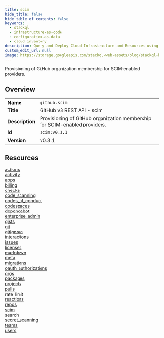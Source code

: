 ```yaml
---
title: scim
hide_title: false
hide_table_of_contents: false
keywords:
  - stackql
  - infrastructure-as-code
  - configuration-as-data
  - cloud inventory
description: Query and Deploy Cloud Infrastructure and Resources using SQL
custom_edit_url: null
image: https://storage.googleapis.com/stackql-web-assets/blog/stackql-blog-post-featured-image.png
---
```

Provisioning of GitHub organization membership for SCIM-enabled providers.  
    

## Overview
<table><tbody>
<tr><td><b>Name</b></td><td><code>github.scim</code></td></tr>
<tr><td><b>Title</b></td><td>GitHub v3 REST API - scim</td></tr>
<tr><td><b>Description</b></td><td>Provisioning of GitHub organization membership for SCIM-enabled providers.</td></tr>
<tr><td><b>Id</b></td><td><code>scim:v0.3.1</code></td></tr>
<tr><td><b>Version</b></td><td>v0.3.1</td></tr>
</tbody></table>

## Resources
<div class="row">
<div class="providerDocColumn">
<a href="/docs/providers/github/scim/actions">actions</a><br />
<a href="/docs/providers/github/scim/activity">activity</a><br />
<a href="/docs/providers/github/scim/apps">apps</a><br />
<a href="/docs/providers/github/scim/billing">billing</a><br />
<a href="/docs/providers/github/scim/checks">checks</a><br />
<a href="/docs/providers/github/scim/code_scanning">code_scanning</a><br />
<a href="/docs/providers/github/scim/codes_of_conduct">codes_of_conduct</a><br />
<a href="/docs/providers/github/scim/codespaces">codespaces</a><br />
<a href="/docs/providers/github/scim/dependabot">dependabot</a><br />
<a href="/docs/providers/github/scim/enterprise_admin">enterprise_admin</a><br />
<a href="/docs/providers/github/scim/gists">gists</a><br />
<a href="/docs/providers/github/scim/git">git</a><br />
<a href="/docs/providers/github/scim/gitignore">gitignore</a><br />
<a href="/docs/providers/github/scim/interactions">interactions</a><br />
<a href="/docs/providers/github/scim/issues">issues</a><br />
<a href="/docs/providers/github/scim/licenses">licenses</a><br />
</div>
<div class="providerDocColumn">
<a href="/docs/providers/github/scim/markdown">markdown</a><br />
<a href="/docs/providers/github/scim/meta">meta</a><br />
<a href="/docs/providers/github/scim/migrations">migrations</a><br />
<a href="/docs/providers/github/scim/oauth_authorizations">oauth_authorizations</a><br />
<a href="/docs/providers/github/scim/orgs">orgs</a><br />
<a href="/docs/providers/github/scim/packages">packages</a><br />
<a href="/docs/providers/github/scim/projects">projects</a><br />
<a href="/docs/providers/github/scim/pulls">pulls</a><br />
<a href="/docs/providers/github/scim/rate_limit">rate_limit</a><br />
<a href="/docs/providers/github/scim/reactions">reactions</a><br />
<a href="/docs/providers/github/scim/repos">repos</a><br />
<a href="/docs/providers/github/scim/scim">scim</a><br />
<a href="/docs/providers/github/scim/search">search</a><br />
<a href="/docs/providers/github/scim/secret_scanning">secret_scanning</a><br />
<a href="/docs/providers/github/scim/teams">teams</a><br />
<a href="/docs/providers/github/scim/users">users</a><br />
</div>
</div>
